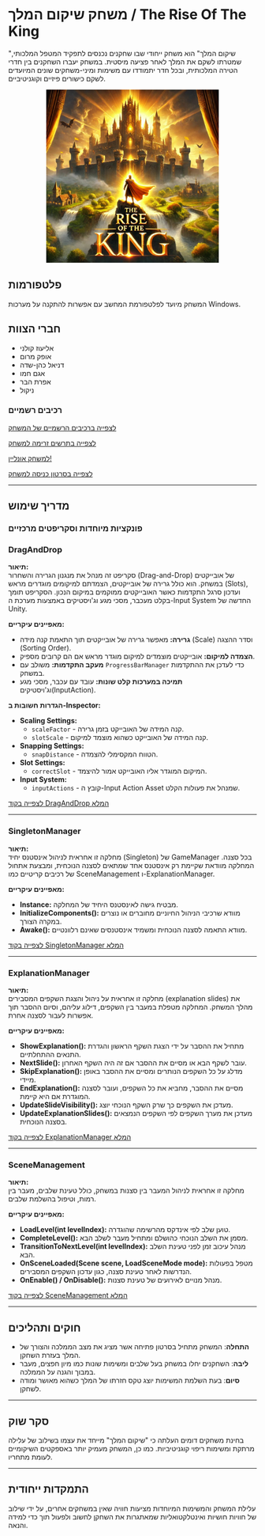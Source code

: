 # משחק שיקום המלך / The Rise Of The King 

"שיקום המלך" הוא משחק ייחודי שבו שחקנים נכנסים לתפקיד המטפל המלכותי, שמטרתו לשקם את המלך לאחר פציעה מיסטית. במשחק יעברו השחקנים בין חדרי הטירה המלכותית, ובכל חדר יתמודדו עם משימות ומיני-משחקים שונים המיועדים לשקם כישורים פיזיים וקוגניטיביים.

<p align="center">
  <img src="https://github.com/RehabGaming/King-s-Rehab-Game/blob/main/Pictures/For%20The%20Whole%20Game.jpg" alt="Rehabilitation of the King" width="350">
</p>

## פלטפורמות
המשחק מיועד לפלטפורמת המחשב עם אפשרות להתקנה על מערכות Windows.

## חברי הצוות
- אליעוז קולני
- אופק מרום
- דניאל כהן-שדה
- אגם חמו
- אפרת הבר
- ניקול

### רכיבים רשמיים
[לצפייה ברכיבים הרשמיים של המשחק](https://github.com/RehabGaming/King-s-Rehab-Game/blob/main/formal-elements.md)

[לצפייה בתרשים זרימה למשחק](https://github.com/RehabGaming/King-s-Rehab-Game/blob/main/FlowChart%20-%20picture.png)

[למשחק אונליין!](https://rehabgaming1.itch.io/the-rise-of-the-king)

[לצפייה בסרטון כניסה למשחק](https://drive.google.com/file/d/1QLeyRdeHDK9wQDOmVAq6LDONfyg6Mvgo/view?usp=sharing)


---

## מדריך שימוש

### פונקציות מיוחדות וסקריפטים מרכזיים
### DragAndDrop
**תיאור:**  
סקריפט זה מנהל את מנגנון הגרירה והשחרור (Drag-and-Drop) של אובייקטים במשחק. הוא כולל גרירה של אובייקטים, הצמדתם למיקומים מוגדרים מראש (Slots), ועדכון סרגל התקדמות כאשר האובייקטים ממוקמים במיקום הנכון. הסקריפט תומך בקלט מעכבר, מסכי מגע וג'ויסטיקים באמצעות מערכת ה-Input System החדשה של Unity.

**מאפיינים עיקריים:**
- **גרירה:** מאפשר גרירה של אובייקטים תוך התאמת קנה מידה (Scale) וסדר ההצגה (Sorting Order).
- **הצמדה למיקום:** אובייקטים מוצמדים למיקום מוגדר מראש אם הם קרובים מספיק.
- **מעקב התקדמות:** משולב עם `ProgressBarManager` כדי לעדכן את ההתקדמות במשחק.
- **תמיכה במערכות קלט שונות:** עובד עם עכבר, מסכי מגע וג'ויסטיקים(InputAction).

**הגדרות חשובות ב-Inspector:**
- **Scaling Settings:** 
  - `scaleFactor` - קנה המידה של האובייקט בזמן גרירה.
  - `slotScale` - קנה המידה של האובייקט כשהוא מוצמד למיקום.
- **Snapping Settings:** 
  - `snapDistance` - הטווח המקסימלי להצמדה.
- **Slot Settings:** 
  - `correctSlot` - המיקום המוגדר אליו האובייקט אמור להיצמד.
- **Input System:**
  - `inputActions` - קובץ ה-Input Action Asset שמנהל את פעולות הקלט.

[לצפייה בקוד DragAndDrop המלא](https://github.com/RehabGaming/THE-RISE-OF-THE-KING---/blob/main/Assets/Scripts/ArrangeScripts/DragAndDrop.cs)

---

### SingletonManager
**תיאור:**  
מחלקה זו אחראית לניהול אינסטנס יחיד (Singleton) של GameManager בכל סצנה. המחלקה מוודאת שקיימת רק אינסטנס אחד שמתאים לסצנה הנוכחית, ומבצעת אתחול של רכיבים קריטיים כמו SceneManagement ו-ExplanationManager.

**מאפיינים עיקריים:**
- **Instance:** מבטיח גישה לאינסטנס היחיד של המחלקה.
- **InitializeComponents():** מוודא שרכיבי הניהול החיוניים מחוברים או נוצרים במקרה הצורך.
- **Awake():** מוודא התאמה לסצנה הנוכחית ומשמיד אינסטנסים שאינם רלוונטיים.

[לצפייה בקוד SingletonManager המלא](https://github.com/RehabGaming/THE-RISE-OF-THE-KING---/blob/main/Assets/Scripts/GlobalScripts/SingletonManager.cs)


---

### ExplanationManager
**תיאור:**  
מחלקה זו אחראית על ניהול והצגת השקפים המסבירים (explanation slides) את מהלך המשחק. המחלקה מטפלת במעבר בין השקפים, דילוג עליהם, וסיום ההסבר תוך אפשרות לעבור לסצנה אחרת.

**מאפיינים עיקריים:**
- **ShowExplanation():** מתחיל את ההסבר על ידי הצגת השקף הראשון והגדרת התנאים ההתחלתיים.
- **NextSlide():** עובר לשקף הבא או מסיים את ההסבר אם זה היה השקף האחרון.
- **SkipExplanation():** מדלג על כל השקפים הנותרים ומסיים את ההסבר באופן מיידי.
- **EndExplanation():** מסיים את ההסבר, מחביא את כל השקפים, ועובר לסצנה המוגדרת אם היא קיימת.
- **UpdateSlideVisibility():** מעדכן את השקפים כך שרק השקף הנוכחי יוצג.
- **UpdateExplanationSlides():** מעדכן את מערך השקפים לפי השקפים הנמצאים בסצנה הנוכחית.

[לצפייה בקוד ExplanationManager המלא](https://github.com/RehabGaming/THE-RISE-OF-THE-KING---/blob/main/Assets/Scripts/GlobalScripts/ExplanationManager.cs)

---

### SceneManagement
**תיאור:**  
מחלקה זו אחראית לניהול המעבר בין סצנות במשחק, כולל טעינת שלבים, מעבר בין רמות, וטיפול בהשלמת שלבים.

**מאפיינים עיקריים:**
- **LoadLevel(int levelIndex):** טוען שלב לפי אינדקס מהרשימה שהוגדרה.
- **CompleteLevel():** מסמן את השלב הנוכחי כהושלם ומתחיל מעבר לשלב הבא.
- **TransitionToNextLevel(int levelIndex):** מנהל עיכוב זמן לפני טעינת השלב הבא.
- **OnSceneLoaded(Scene scene, LoadSceneMode mode):** מטפל בפעולות הנדרשות לאחר טעינת סצנה, כגון עדכון השקפים המסבירים.
- **OnEnable() / OnDisable():** מנהל מנויים לאירועים של טעינת סצנות.

[לצפייה בקוד SceneManagement המלא](https://github.com/RehabGaming/THE-RISE-OF-THE-KING---/blob/main/Assets/Scripts/GlobalScripts/SceneManagement.cs)

---

## חוקים ותהליכים
- **התחלה**: המשחק מתחיל בסרטון פתיחה אשר מציג את מצב הממלכה והצורך של המלך בעזרת השחקן.
- **ליבה**: השחקנים יחלו במשחק בעל שלבים ומשימות שונות כמו מיון חפצים, מעבר במבוך והגנה על הממלכה.
- **סיום**: בעת השלמת המשימות יוצג טקס חזרתו של המלך כשהוא מאושר ומודה לשחקן.

---

## סקר שוק
בחינת משחקים דומים העלתה כי "שיקום המלך" מייחד את עצמו בשילוב של עלילה מרתקת ומשימות ריפוי קוגניטיביות. כמו כן, המשחק מעמיק יותר באספקטים השיקומיים לעומת מתחריו.

---

## התמקדות ייחודית
עלילת המשחק והמשימות המיוחדות מציעות חוויה שאין במשחקים אחרים, על ידי שילוב של חוויות חושיות ואינטלקטואליות שמאתגרות את השחקן לחשוב ולפעול תוך כדי למידה והנאה.



